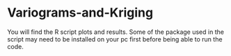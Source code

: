 # Variograms-and-Kriging

You will find the R script plots and results. Some of the package used in the script may need to be installed on your pc first before being able to run the code.
